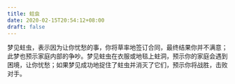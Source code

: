 ```yaml
---
title: 蛀虫
date: 2020-02-15T20:54:12+08:00
draft: false
---
```


梦见蛀虫，表示因为让你忧愁的事，你将草率地签订合同，最终结果你并不满意；此梦也预示家庭内部的争吵。梦见蛀虫在衣服或地毯上蛀洞，预示你的家庭会遇到困境，让你忧愁；如果梦见成功地捉住了蛀虫并消灭了它们，预示你将战胜，击败对手。
